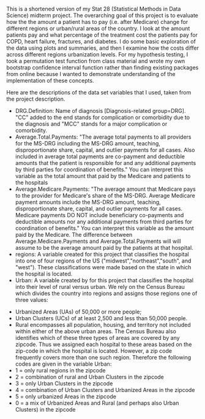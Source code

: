 This is a shortened version of my Stat 28 (Statistical Methods in Data Science) midterm project. The overarching goal of this project is to evaluate how the the amount a patient has to pay (i.e. after Medicare) change for different regions or urban/rural areas of the country. I look at the amount patients pay and what percentage of the treatment cost the patients pay for COPD, heart failure, fractures, and diabetes. I do some basic exploration of the data using plots and summaries, and then I examine how the costs differ across different regions urbanization levels. For my hypothesis testing, I took a permutation test function from class material and wrote my own bootstrap confidence interval function rather than finding existing packages from online because I wanted to demonstrate understanding of the implementation of these concepts.

Here are the descriptions of the data set variables that I used, taken from the project description.

* DRG.Definition: Name of diagnosis [Diagnosis-related group=DRG]. "CC" added to the end stands for complication or comorbidity due to the diagnosis and "MCC" stands for a major complication or comorbidity.
* Average.Total.Payments: "The average total payments to all providers for the MS-DRG including the MS-DRG amount, teaching, disproportionate share, capital, and outlier payments for all cases. Also included in average total payments are co-payment and deductible amounts that the patient is responsible for and any additional payments by third parties for coordination of benefits." You can interpret this variable as the total amount that paid by the Medicare and patients to the hospitals
* Average.Medicare.Payments: "The average amount that Medicare pays to the provider for Medicare's share of the MS-DRG. Average Medicare payment amounts include the MS-DRG amount, teaching, disproportionate share, capital, and outlier payments for all cases. Medicare payments DO NOT include beneficiary co-payments and deductible amounts nor any additional payments from third parties for coordination of benefits." You can interpret this variable as the amount paid by the Medicare. The difference between Average.Medicare.Payments and Average.Total.Payments will will assume to be the average amount paid by the patients at that hospital.
* regions: A variable created for this project that classifies the hospital into one of four regions of the
US ("midwest","northeast","south", and "west"). These classifications were made based on the state in which the hospital is located.
* Urban: A variable created by for this project that classifies the hospital into their level of rural versus urban. We rely on the Census Bureau which divides the country into regions and assigns those regions one of three values:
- Urbanized Areas (UAs) of 50,000 or more people;
- Urban Clusters (UCs) of at least 2,500 and less than 50,000 people.
- Rural encompasses all population, housing, and territory not included within either of the above urban areas.
The Census Bureau also identifies which of these three types of areas are covered by any zipcode. Thus we assigned each hospital to these areas based on the zip-code in which the hospital is located. However, a zip code frequently covers more than one such region. Therefore the following codes are given in the variable Urban:
- 1 = only rural regions in the zipcode
- 2 = combination of rural and Urban Clusters in the zipcode
- 3 = only Urban Clusters in the zipcode
- 4 = combination of Urban Clusters and Urbanized Areas in the zipcode
- 5 = only urbanized Areas in the zipcode
- 0 = a mix of Urbanized Areas and Rural (and perhaps also Urban Clusters) in the zipcode

